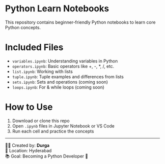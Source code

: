 # Python Learn Notebooks 

This repository contains beginner-friendly Python notebooks to learn core Python concepts.

# Included Files

- `variables.ipynb`: Understanding variables in Python
- `operators.ipynb`: Basic operators like +, -, *, /, etc.
- `list.ipynb`: Working with lists
- `tuple.ipynb`: Tuple examples and differences from lists
- `sets.ipynb`: Sets and operations (coming soon)
- `loops.ipynb`: For & while loops (coming soon)

#  How to Use

1. Download or clone this repo
2. Open `.ipynb` files in Jupyter Notebook or VS Code
3. Run each cell and practice the concepts

---

👩‍💻 Created by: **Durga**  
📍 Location: Hyderabad  
📚 Goal: Becoming a Python Developer 🚀
